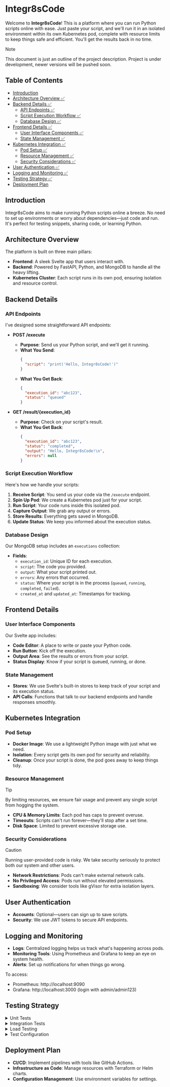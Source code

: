 # Integr8sCode

Welcome to **Integr8sCode**! This is a platform where you can run Python scripts online with ease. Just paste your script, and we'll run it in an isolated environment within its own Kubernetes pod, complete with resource limits to keep things safe and efficient. You'll get the results back in no time.

> [!NOTE]
> This document is just an outline of the project description. Project is under development, newer versions will be pushed soon. 

## Table of Contents

- [Introduction](#introduction)
- [Architecture Overview ✅](#architecture-overview)
- [Backend Details ✅](#backend-details)
  - [API Endpoints ✅](#api-endpoints)
  - [Script Execution Workflow ✅](#script-execution-workflow)
  - [Database Design ✅](#database-design)
- [Frontend Details ✅](#frontend-details)
  - [User Interface Components ✅](#user-interface-components)
  - [State Management ✅](#state-management)
- [Kubernetes Integration ✅](#kubernetes-integration)
  - [Pod Setup ✅](#pod-setup)
  - [Resource Management ✅](#resource-management)
  - [Security Considerations ✅](#security-considerations)
- [User Authentication ✅](#user-authentication)
- [Logging and Monitoring ✅](#logging-and-monitoring)
- [Testing Strategy ✅](#testing-strategy)
- [Deployment Plan](#deployment-plan)

## Introduction

Integr8sCode aims to make running Python scripts online a breeze. No need to set up environments or worry about dependencies—just code and run. It's perfect for testing snippets, sharing code, or learning Python.

## Architecture Overview

The platform is built on three main pillars: 

- **Frontend**: A sleek Svelte app that users interact with.
- **Backend**: Powered by FastAPI, Python, and MongoDB to handle all the heavy lifting.
- **Kubernetes Cluster**: Each script runs in its own pod, ensuring isolation and resource control.

## Backend Details

### API Endpoints

I've designed some straightforward API endpoints:

- **POST /execute**
  - **Purpose**: Send us your Python script, and we'll get it running.
  - **What You Send**:
    ```json
    {
      "script": "print('Hello, Integr8sCode!')"
    }
    ```
  - **What You Get Back**:
    ```json
    {
      "execution_id": "abc123",
      "status": "queued"
    }
    ```

- **GET /result/{execution_id}**
  - **Purpose**: Check on your script's result.
  - **What You Get Back**:
    ```json
    {
      "execution_id": "abc123",
      "status": "completed",
      "output": "Hello, Integr8sCode!\n",
      "errors": null
    }
    ```

### Script Execution Workflow

Here's how we handle your scripts:

1. **Receive Script**: You send us your code via the `/execute` endpoint.
2. **Spin Up Pod**: We create a Kubernetes pod just for your script.
3. **Run Script**: Your code runs inside this isolated pod.
4. **Capture Output**: We grab any output or errors.
5. **Store Results**: Everything gets saved in MongoDB.
6. **Update Status**: We keep you informed about the execution status.

### Database Design

Our MongoDB setup includes an `executions` collection:

- **Fields**:
  - `execution_id`: Unique ID for each execution.
  - `script`: The code you provided.
  - `output`: What your script printed out.
  - `errors`: Any errors that occurred.
  - `status`: Where your script is in the process (`queued`, `running`, `completed`, `failed`).
  - `created_at` and `updated_at`: Timestamps for tracking.

## Frontend Details

### User Interface Components

Our Svelte app includes:

- **Code Editor**: A place to write or paste your Python code.
- **Run Button**: Kick off the execution.
- **Output Area**: See the results or errors from your script.
- **Status Display**: Know if your script is queued, running, or done.

### State Management

- **Stores**: We use Svelte's built-in stores to keep track of your script and its execution status.
- **API Calls**: Functions that talk to our backend endpoints and handle responses smoothly.

## Kubernetes Integration

### Pod Setup

- **Docker Image**: We use a lightweight Python image with just what we need.
- **Isolation**: Every script gets its own pod for security and reliability.
- **Cleanup**: Once your script is done, the pod goes away to keep things tidy.

### Resource Management

> [!TIP]
> By limiting resources, we ensure fair usage and prevent any single script from hogging the system.

- **CPU & Memory Limits**: Each pod has caps to prevent overuse.
- **Timeouts**: Scripts can't run forever—they'll stop after a set time.
- **Disk Space**: Limited to prevent excessive storage use.

### Security Considerations

> [!CAUTION]
> Running user-provided code is risky. We take security seriously to protect both our system and other users.

- **Network Restrictions**: Pods can't make external network calls.
- **No Privileged Access**: Pods run without elevated permissions.
- **Sandboxing**: We consider tools like gVisor for extra isolation layers.

## User Authentication

- **Accounts**: Optional—users can sign up to save scripts.
- **Security**: We use JWT tokens to secure API endpoints.

## Logging and Monitoring

- **Logs**: Centralized logging helps us track what's happening across pods.
- **Monitoring Tools**: Using Prometheus and Grafana to keep an eye on system health.
- **Alerts**: Set up notifications for when things go wrong.

To access:
- Prometheus: http://localhost:9090
- Grafana: http://localhost:3000 (login with admin/admin123)

## Testing Strategy

<details>
<summary>Unit Tests</summary>

**Repository Tests**: Testing individual database operations

 - Located in `tests/unit/test_repositories/`
 - Testing CRUD operations for each model
 - Using real MongoDB test instance
 - Ensuring data integrity and constraints
 - Running with pytest-asyncio for async operations

**Service Tests**: Testing business logic and service layer

 - Located in `tests/unit/test_services/`
 - Testing service methods independently
 - Using actual repositories with test database
 - Ensuring proper error handling
 - Verifying state changes and data transformations
</details>

<details>
<summary>Integration Tests</summary>

- **API Endpoint Tests**: Testing complete HTTP workflows
 - Located in `tests/integration/test_api_endpoints.py`
 - Testing all REST endpoints
 - Using FastAPI TestClient
 - Verifying response codes and payloads
 - Testing authentication and authorization
 - Ensuring proper error responses

- **Kubernetes Integration Tests**: Testing pod execution
 - Located in `tests/integration/test_k8s_integration.py`
 - Testing script execution in pods
 - Verifying resource limits and constraints
 - Testing cleanup and error scenarios
 - Using test Kubernetes cluster
</details>

<details>
<summary>Load Testing</summary>

- **Performance Scenarios**: Using Locust for load testing
 - Located in `tests/load/`
 - Different load profiles:
   - Smoke Test: 1 user, basic functionality
   - Light Load: 10 users, 5 minutes
   - Medium Load: 50 users, 10 minutes
   - Heavy Load: 100 users, 15 minutes
   - Stress Test: 200 users, 30 minutes
 - Measuring:
   - Response times
   - Error rates
   - System resource usage
   - Database performance
   - Kubernetes scaling
</details>

<details>
<summary>Test Configuration</summary>

**Environment Setup**:

 - `.env.test` for test environment variables
 - `pytest.ini` for pytest configuration
 - `conftest.py` for shared fixtures
 - Docker compose for test dependencies

**Test Database**:

 - Separate MongoDB instance for testing
 - Fresh database for each test run
 - Automated cleanup after tests

**Test Coverage**:

 - pytest-cov for coverage reporting
 - Minimum 80% coverage requirement
 - Coverage reports in HTML and XML
</details>

## Deployment Plan

- **CI/CD**: Implement pipelines with tools like GitHub Actions.
- **Infrastructure as Code**: Manage resources with Terraform or Helm charts.
- **Configuration Management**: Use environment variables for settings.
